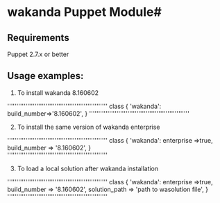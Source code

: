 # wakanda Puppet Module#

Requirements
------------

Puppet 2.7.x or better


Usage examples:
---------------

1. To install wakanda 8.160602

'''''''''''''''''''''''''''''''''''''''''''''''''''''''
class { 'wakanda':
	build_number=>'8.160602',
}
'''''''''''''''''''''''''''''''''''''''''''''''''''''''

2. To install the same version of wakanda enterprise

'''''''''''''''''''''''''''''''''''''''''''''''''''''''
class { 'wakanda':
	enterprise =>true,	
	build_number => '8.160602',
}	
'''''''''''''''''''''''''''''''''''''''''''''''''''''''

3. To load a local solution after wakanda installation

'''''''''''''''''''''''''''''''''''''''''''''''''''''''
class { 'wakanda':
	enterprise =>true,	
	build_number => '8.160602',
	solution_path => 'path to wasolution file',
}
'''''''''''''''''''''''''''''''''''''''''''''''''''''''